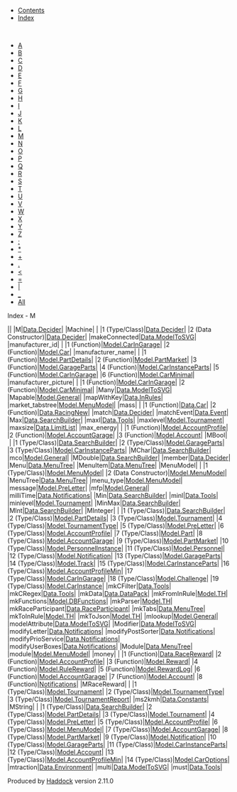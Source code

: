-   [Contents](index.html)
-   [Index](doc-index.html)

 

-   [A](doc-index-A.html)
-   [B](doc-index-B.html)
-   [C](doc-index-C.html)
-   [D](doc-index-D.html)
-   [E](doc-index-E.html)
-   [F](doc-index-F.html)
-   [G](doc-index-G.html)
-   [H](doc-index-H.html)
-   [I](doc-index-I.html)
-   [J](doc-index-J.html)
-   [K](doc-index-K.html)
-   [L](doc-index-L.html)
-   [M](doc-index-M.html)
-   [N](doc-index-N.html)
-   [O](doc-index-O.html)
-   [P](doc-index-P.html)
-   [Q](doc-index-Q.html)
-   [R](doc-index-R.html)
-   [S](doc-index-S.html)
-   [T](doc-index-T.html)
-   [U](doc-index-U.html)
-   [V](doc-index-V.html)
-   [W](doc-index-W.html)
-   [X](doc-index-X.html)
-   [Y](doc-index-Y.html)
-   [Z](doc-index-Z.html)
-   [:](doc-index-58.html)
-   [\*](doc-index-42.html)
-   [+](doc-index-43.html)
-   [.](doc-index-46.html)
-   [\<](doc-index-60.html)
-   [=](doc-index-61.html)
-   [|](doc-index-124.html)
-   [\_](doc-index-95.html)
-   [All](doc-index-All.html)

Index - M

||
|M|[Data.Decider](Data-Decider.html#t:M)|
|Machine| |
|1 (Type/Class)|[Data.Decider](Data-Decider.html#t:Machine)|
|2 (Data Constructor)|[Data.Decider](Data-Decider.html#v:Machine)|
|makeConnected|[Data.ModelToSVG](Data-ModelToSVG.html#v:makeConnected)|
|manufacturer\_id| |
|1 (Function)|[Model.CarInGarage](Model-CarInGarage.html#v:manufacturer_id)|
|2 (Function)|[Model.Car](Model-Car.html#v:manufacturer_id)|
|manufacturer\_name| |
|1 (Function)|[Model.PartDetails](Model-PartDetails.html#v:manufacturer_name)|
|2 (Function)|[Model.PartMarket](Model-PartMarket.html#v:manufacturer_name)|
|3 (Function)|[Model.GarageParts](Model-GarageParts.html#v:manufacturer_name)|
|4 (Function)|[Model.CarInstanceParts](Model-CarInstanceParts.html#v:manufacturer_name)|
|5 (Function)|[Model.CarInGarage](Model-CarInGarage.html#v:manufacturer_name)|
|6 (Function)|[Model.CarMinimal](Model-CarMinimal.html#v:manufacturer_name)|
|manufacturer\_picture| |
|1 (Function)|[Model.CarInGarage](Model-CarInGarage.html#v:manufacturer_picture)|
|2 (Function)|[Model.CarMinimal](Model-CarMinimal.html#v:manufacturer_picture)|
|Many|[Data.ModelToSVG](Data-ModelToSVG.html#v:Many)|
|Mapable|[Model.General](Model-General.html#t:Mapable)|
|mapWithKey|[Data.InRules](Data-InRules.html#v:mapWithKey)|
|market\_tabstree|[Model.MenuModel](Model-MenuModel.html#v:market_tabstree)|
|mass| |
|1 (Function)|[Data.Car](Data-Car.html#v:mass)|
|2 (Function)|[Data.RacingNew](Data-RacingNew.html#v:mass)|
|match|[Data.Decider](Data-Decider.html#v:match)|
|matchEvent|[Data.Event](Data-Event.html#v:matchEvent)|
|Max|[Data.SearchBuilder](Data-SearchBuilder.html#v:Max)|
|maxl|[Data.Tools](Data-Tools.html#v:maxl)|
|maxlevel|[Model.Tournament](Model-Tournament.html#v:maxlevel)|
|maxsize|[Data.LimitList](Data-LimitList.html#v:maxsize)|
|max\_energy| |
|1 (Function)|[Model.AccountProfile](Model-AccountProfile.html#v:max_energy)|
|2 (Function)|[Model.AccountGarage](Model-AccountGarage.html#v:max_energy)|
|3 (Function)|[Model.Account](Model-Account.html#v:max_energy)|
|MBool| |
|1 (Type/Class)|[Data.SearchBuilder](Data-SearchBuilder.html#t:MBool)|
|2 (Type/Class)|[Model.GarageParts](Model-GarageParts.html#t:MBool)|
|3 (Type/Class)|[Model.CarInstanceParts](Model-CarInstanceParts.html#t:MBool)|
|MChar|[Data.SearchBuilder](Data-SearchBuilder.html#t:MChar)|
|mco|[Model.General](Model-General.html#v:mco)|
|MDouble|[Data.SearchBuilder](Data-SearchBuilder.html#t:MDouble)|
|member|[Data.Decider](Data-Decider.html#v:member)|
|Menu|[Data.MenuTree](Data-MenuTree.html#t:Menu)|
|MenuItem|[Data.MenuTree](Data-MenuTree.html#v:MenuItem)|
|MenuModel| |
|1 (Type/Class)|[Model.MenuModel](Model-MenuModel.html#t:MenuModel)|
|2 (Data Constructor)|[Model.MenuModel](Model-MenuModel.html#v:MenuModel)|
|MenuTree|[Data.MenuTree](Data-MenuTree.html#t:MenuTree)|
|menu\_type|[Model.MenuModel](Model-MenuModel.html#v:menu_type)|
|message|[Model.PreLetter](Model-PreLetter.html#v:message)|
|mfp|[Model.General](Model-General.html#v:mfp)|
|milliTime|[Data.Notifications](Data-Notifications.html#v:milliTime)|
|Min|[Data.SearchBuilder](Data-SearchBuilder.html#v:Min)|
|minl|[Data.Tools](Data-Tools.html#v:minl)|
|minlevel|[Model.Tournament](Model-Tournament.html#v:minlevel)|
|MinMax|[Data.SearchBuilder](Data-SearchBuilder.html#v:MinMax)|
|MInt|[Data.SearchBuilder](Data-SearchBuilder.html#t:MInt)|
|MInteger| |
|1 (Type/Class)|[Data.SearchBuilder](Data-SearchBuilder.html#t:MInteger)|
|2 (Type/Class)|[Model.PartDetails](Model-PartDetails.html#t:MInteger)|
|3 (Type/Class)|[Model.Tournament](Model-Tournament.html#t:MInteger)|
|4 (Type/Class)|[Model.TournamentType](Model-TournamentType.html#t:MInteger)|
|5 (Type/Class)|[Model.PreLetter](Model-PreLetter.html#t:MInteger)|
|6 (Type/Class)|[Model.AccountProfile](Model-AccountProfile.html#t:MInteger)|
|7 (Type/Class)|[Model.Part](Model-Part.html#t:MInteger)|
|8 (Type/Class)|[Model.AccountGarage](Model-AccountGarage.html#t:MInteger)|
|9 (Type/Class)|[Model.PartMarket](Model-PartMarket.html#t:MInteger)|
|10 (Type/Class)|[Model.PersonnelInstance](Model-PersonnelInstance.html#t:MInteger)|
|11 (Type/Class)|[Model.Personnel](Model-Personnel.html#t:MInteger)|
|12 (Type/Class)|[Model.Notification](Model-Notification.html#t:MInteger)|
|13 (Type/Class)|[Model.GarageParts](Model-GarageParts.html#t:MInteger)|
|14 (Type/Class)|[Model.Track](Model-Track.html#t:MInteger)|
|15 (Type/Class)|[Model.CarInstanceParts](Model-CarInstanceParts.html#t:MInteger)|
|16 (Type/Class)|[Model.AccountProfileMin](Model-AccountProfileMin.html#t:MInteger)|
|17 (Type/Class)|[Model.CarInGarage](Model-CarInGarage.html#t:MInteger)|
|18 (Type/Class)|[Model.Challenge](Model-Challenge.html#t:MInteger)|
|19 (Type/Class)|[Model.CarInstance](Model-CarInstance.html#t:MInteger)|
|mkCFilter|[Data.Tools](Data-Tools.html#v:mkCFilter)|
|mkCRegex|[Data.Tools](Data-Tools.html#v:mkCRegex)|
|mkData|[Data.DataPack](Data-DataPack.html#v:mkData)|
|mkFromInRule|[Model.TH](Model-TH.html#v:mkFromInRule)|
|mkFunctions|[Model.DBFunctions](Model-DBFunctions.html#v:mkFunctions)|
|mkParser|[Model.TH](Model-TH.html#v:mkParser)|
|mkRaceParticipant|[Data.RaceParticipant](Data-RaceParticipant.html#v:mkRaceParticipant)|
|mkTabs|[Data.MenuTree](Data-MenuTree.html#v:mkTabs)|
|mkToInRule|[Model.TH](Model-TH.html#v:mkToInRule)|
|mkToJson|[Model.TH](Model-TH.html#v:mkToJson)|
|mlookup|[Model.General](Model-General.html#v:mlookup)|
|modelAttribute|[Data.ModelToSVG](Data-ModelToSVG.html#v:modelAttribute)|
|Modifier|[Data.ModelToSVG](Data-ModelToSVG.html#v:Modifier)|
|modifyLetter|[Data.Notifications](Data-Notifications.html#v:modifyLetter)|
|modifyPostSorter|[Data.Notifications](Data-Notifications.html#v:modifyPostSorter)|
|modifyPrioService|[Data.Notifications](Data-Notifications.html#v:modifyPrioService)|
|modifyUserBoxes|[Data.Notifications](Data-Notifications.html#v:modifyUserBoxes)|
|Module|[Data.MenuTree](Data-MenuTree.html#t:Module)|
|module|[Model.MenuModel](Model-MenuModel.html#v:module)|
|money| |
|1 (Function)|[Data.RaceReward](Data-RaceReward.html#v:money)|
|2 (Function)|[Model.AccountProfile](Model-AccountProfile.html#v:money)|
|3 (Function)|[Model.Reward](Model-Reward.html#v:money)|
|4 (Function)|[Model.RuleReward](Model-RuleReward.html#v:money)|
|5 (Function)|[Model.RewardLog](Model-RewardLog.html#v:money)|
|6 (Function)|[Model.AccountGarage](Model-AccountGarage.html#v:money)|
|7 (Function)|[Model.Account](Model-Account.html#v:money)|
|8 (Function)|[Notifications](Notifications.html#v:money)|
|MRaceReward| |
|1 (Type/Class)|[Model.Tournament](Model-Tournament.html#t:MRaceReward)|
|2 (Type/Class)|[Model.TournamentType](Model-TournamentType.html#t:MRaceReward)|
|3 (Type/Class)|[Model.TournamentReport](Model-TournamentReport.html#t:MRaceReward)|
|ms2kmh|[Data.Constants](Data-Constants.html#v:ms2kmh)|
|MString| |
|1 (Type/Class)|[Data.SearchBuilder](Data-SearchBuilder.html#t:MString)|
|2 (Type/Class)|[Model.PartDetails](Model-PartDetails.html#t:MString)|
|3 (Type/Class)|[Model.Tournament](Model-Tournament.html#t:MString)|
|4 (Type/Class)|[Model.PreLetter](Model-PreLetter.html#t:MString)|
|5 (Type/Class)|[Model.AccountProfile](Model-AccountProfile.html#t:MString)|
|6 (Type/Class)|[Model.MenuModel](Model-MenuModel.html#t:MString)|
|7 (Type/Class)|[Model.AccountGarage](Model-AccountGarage.html#t:MString)|
|8 (Type/Class)|[Model.PartMarket](Model-PartMarket.html#t:MString)|
|9 (Type/Class)|[Model.Notification](Model-Notification.html#t:MString)|
|10 (Type/Class)|[Model.GarageParts](Model-GarageParts.html#t:MString)|
|11 (Type/Class)|[Model.CarInstanceParts](Model-CarInstanceParts.html#t:MString)|
|12 (Type/Class)|[Model.Account](Model-Account.html#t:MString)|
|13 (Type/Class)|[Model.AccountProfileMin](Model-AccountProfileMin.html#t:MString)|
|14 (Type/Class)|[Model.CarOptions](Model-CarOptions.html#t:MString)|
|mtraction|[Data.Environment](Data-Environment.html#v:mtraction)|
|multi|[Data.ModelToSVG](Data-ModelToSVG.html#v:multi)|
|must|[Data.Tools](Data-Tools.html#v:must)|

Produced by [Haddock](http://www.haskell.org/haddock/) version 2.11.0
